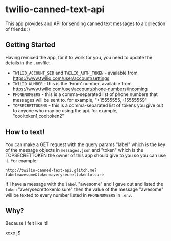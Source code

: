 # twilio-canned-text-api

This app provides and API for sending canned text messages to a collection of friends :)

## Getting Started
Having remixed the app, for it to work for you, you need to update the details in the `.env`file:
- `TWILIO_ACCOUNT_SID` and `TWILIO_AUTH_TOKEN` - available from https://www.twilio.com/user/account/settings
- `TWILIO_NUMBER` - this is the 'From' number, available from https://www.twilio.com/user/account/phone-numbers/incoming
- `PHONENUMBERS` - this is a comma-separated list of phone numbers that messages will be sent to. for example, "+15555555,+15555559"
- `TOPSECRETTOKENS` - this is a comma-separated list of tokens you give out to anyone who may be using the api. for example, "cooltoken1,cooltoken2"

## How to text!

You can make a GET request with the query params "label" which is the key of the message objects in `messages.json` and "token" which is the TOPSECRETTOKEN the owner of this app should give to you so you can use it. For example:

```
http://twilio-canned-text-api.glitch.me?label=awesome&token=averysecrettokenlolsure
```

If I have a message with the `label` "awesome" and I gave out and listed the `token` "averysecrettokenlolsure" then the value of the message "awesome" will be texted to every number listed in `PHONENUMBERS` in `.env`.

## Why?

Because I felt like it!!

xoxo j$